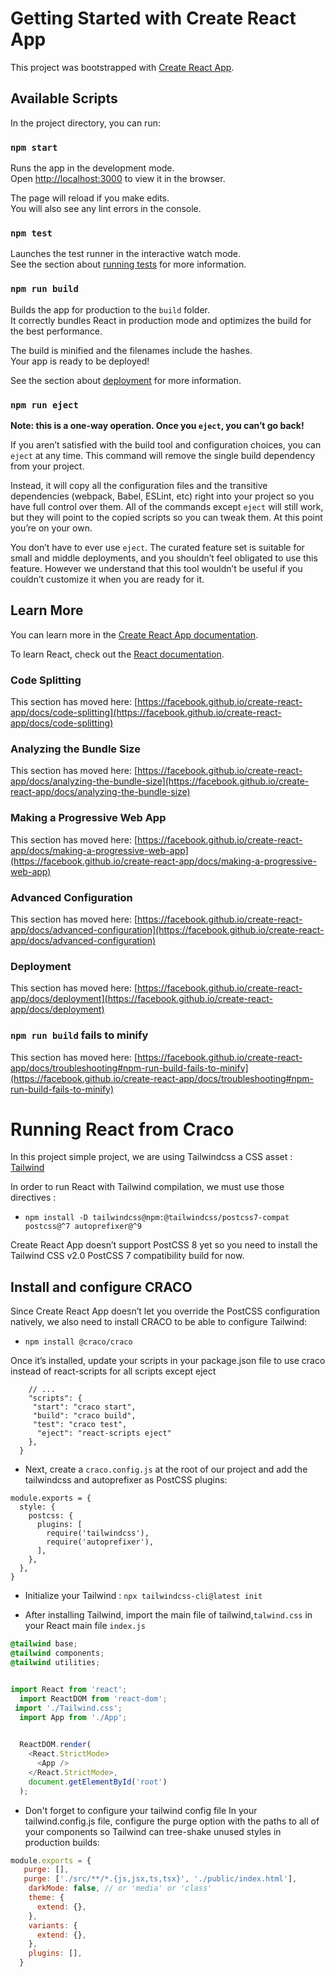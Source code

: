 # Getting Started with Create React App

This project was bootstrapped with [Create React App](https://github.com/facebook/create-react-app).

## Available Scripts

In the project directory, you can run:

### `npm start`

Runs the app in the development mode.\
Open [http://localhost:3000](http://localhost:3000) to view it in the browser.

The page will reload if you make edits.\
You will also see any lint errors in the console.

### `npm test`

Launches the test runner in the interactive watch mode.\
See the section about [running tests](https://facebook.github.io/create-react-app/docs/running-tests) for more information.

### `npm run build`

Builds the app for production to the `build` folder.\
It correctly bundles React in production mode and optimizes the build for the best performance.

The build is minified and the filenames include the hashes.\
Your app is ready to be deployed!

See the section about [deployment](https://facebook.github.io/create-react-app/docs/deployment) for more information.

### `npm run eject`

**Note: this is a one-way operation. Once you `eject`, you can’t go back!**

If you aren’t satisfied with the build tool and configuration choices, you can `eject` at any time. This command will remove the single build dependency from your project.

Instead, it will copy all the configuration files and the transitive dependencies (webpack, Babel, ESLint, etc) right into your project so you have full control over them. All of the commands except `eject` will still work, but they will point to the copied scripts so you can tweak them. At this point you’re on your own.

You don’t have to ever use `eject`. The curated feature set is suitable for small and middle deployments, and you shouldn’t feel obligated to use this feature. However we understand that this tool wouldn’t be useful if you couldn’t customize it when you are ready for it.

## Learn More

You can learn more in the [Create React App documentation](https://facebook.github.io/create-react-app/docs/getting-started).

To learn React, check out the [React documentation](https://reactjs.org/).

### Code Splitting

This section has moved here: [https://facebook.github.io/create-react-app/docs/code-splitting](https://facebook.github.io/create-react-app/docs/code-splitting)

### Analyzing the Bundle Size

This section has moved here: [https://facebook.github.io/create-react-app/docs/analyzing-the-bundle-size](https://facebook.github.io/create-react-app/docs/analyzing-the-bundle-size)

### Making a Progressive Web App

This section has moved here: [https://facebook.github.io/create-react-app/docs/making-a-progressive-web-app](https://facebook.github.io/create-react-app/docs/making-a-progressive-web-app)

### Advanced Configuration

This section has moved here: [https://facebook.github.io/create-react-app/docs/advanced-configuration](https://facebook.github.io/create-react-app/docs/advanced-configuration)

### Deployment

This section has moved here: [https://facebook.github.io/create-react-app/docs/deployment](https://facebook.github.io/create-react-app/docs/deployment)

### `npm run build` fails to minify

This section has moved here: [https://facebook.github.io/create-react-app/docs/troubleshooting#npm-run-build-fails-to-minify](https://facebook.github.io/create-react-app/docs/troubleshooting#npm-run-build-fails-to-minify)

# Running React from Craco 

In this project simple project, we are using Tailwindcss a CSS asset : [Tailwind](https://tailwindcss.com/)

In order to run React with Tailwind compilation, we must use those directives : 

- `npm install -D tailwindcss@npm:@tailwindcss/postcss7-compat postcss@^7 autoprefixer@^9`

Create React App doesn’t support PostCSS 8 yet so you need to install the Tailwind CSS v2.0 PostCSS 7 compatibility build for now.

## Install and configure CRACO
Since Create React App doesn’t let you override the PostCSS configuration natively, we also need to install CRACO to be able to configure Tailwind:

- `npm install @craco/craco`
  
Once it’s installed, update your scripts in your package.json file to use craco instead of react-scripts for all scripts except eject

```{
    // ...
    "scripts": {
     "start": "craco start",
     "build": "craco build",
     "test": "craco test",
      "eject": "react-scripts eject"
    },
  }

```

- Next, create a ``craco.config.js`` at the root of our project and add the tailwindcss and autoprefixer as PostCSS plugins:

```// craco.config.js
module.exports = {
  style: {
    postcss: {
      plugins: [
        require('tailwindcss'),
        require('autoprefixer'),
      ],
    },
  },
}
```
- Initialize your Tailwind : `npx tailwindcss-cli@latest init`
  
- After installing Tailwind, import the main file of tailwind,``talwind.css`` in your React main file `index.js`

```Tailwind.css
@tailwind base;
@tailwind components;
@tailwind utilities;
```

```index.js

import React from 'react';
  import ReactDOM from 'react-dom';
 import './Tailwind.css';
  import App from './App';
 

  ReactDOM.render(
    <React.StrictMode>
      <App />
    </React.StrictMode>,
    document.getElementById('root')
  );


```

- Don't forget to configure your tailwind config file In your tailwind.config.js file, configure the purge option with the paths to all of your components so Tailwind can tree-shake unused styles in production builds:

```tailwind.config.js
module.exports = {
   purge: [],
   purge: ['./src/**/*.{js,jsx,ts,tsx}', './public/index.html'],
    darkMode: false, // or 'media' or 'class'
    theme: {
      extend: {},
    },
    variants: {
      extend: {},
    },
    plugins: [],
  }

```
